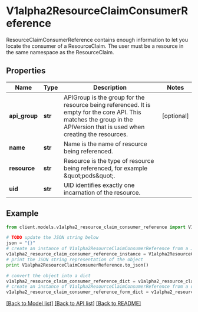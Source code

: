 # V1alpha2ResourceClaimConsumerReference

ResourceClaimConsumerReference contains enough information to let you locate the consumer of a ResourceClaim. The user must be a resource in the same namespace as the ResourceClaim.

## Properties
Name | Type | Description | Notes
------------ | ------------- | ------------- | -------------
**api_group** | **str** | APIGroup is the group for the resource being referenced. It is empty for the core API. This matches the group in the APIVersion that is used when creating the resources. | [optional] 
**name** | **str** | Name is the name of resource being referenced. | 
**resource** | **str** | Resource is the type of resource being referenced, for example \&quot;pods\&quot;. | 
**uid** | **str** | UID identifies exactly one incarnation of the resource. | 

## Example

```python
from client.models.v1alpha2_resource_claim_consumer_reference import V1alpha2ResourceClaimConsumerReference

# TODO update the JSON string below
json = "{}"
# create an instance of V1alpha2ResourceClaimConsumerReference from a JSON string
v1alpha2_resource_claim_consumer_reference_instance = V1alpha2ResourceClaimConsumerReference.from_json(json)
# print the JSON string representation of the object
print V1alpha2ResourceClaimConsumerReference.to_json()

# convert the object into a dict
v1alpha2_resource_claim_consumer_reference_dict = v1alpha2_resource_claim_consumer_reference_instance.to_dict()
# create an instance of V1alpha2ResourceClaimConsumerReference from a dict
v1alpha2_resource_claim_consumer_reference_form_dict = v1alpha2_resource_claim_consumer_reference.from_dict(v1alpha2_resource_claim_consumer_reference_dict)
```
[[Back to Model list]](../README.md#documentation-for-models) [[Back to API list]](../README.md#documentation-for-api-endpoints) [[Back to README]](../README.md)


